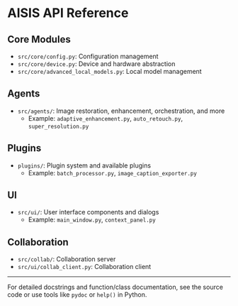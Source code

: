 # AISIS API Reference

## Core Modules
- `src/core/config.py`: Configuration management
- `src/core/device.py`: Device and hardware abstraction
- `src/core/advanced_local_models.py`: Local model management

## Agents
- `src/agents/`: Image restoration, enhancement, orchestration, and more
  - Example: `adaptive_enhancement.py`, `auto_retouch.py`, `super_resolution.py`

## Plugins
- `plugins/`: Plugin system and available plugins
  - Example: `batch_processor.py`, `image_caption_exporter.py`

## UI
- `src/ui/`: User interface components and dialogs
  - Example: `main_window.py`, `context_panel.py`

## Collaboration
- `src/collab/`: Collaboration server
- `src/ui/collab_client.py`: Collaboration client

---
For detailed docstrings and function/class documentation, see the source code or use tools like `pydoc` or `help()` in Python. 